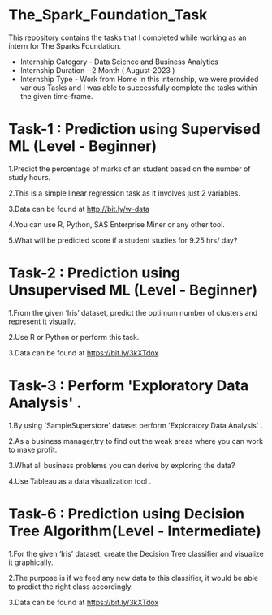 # The_Spark_Foundation_Task
This repository contains the tasks that I completed while working as an intern for The Sparks Foundation.

* Internship Category - Data Science and Business Analytics
* Internship Duration - 2 Month ( August-2023 )
* Internship Type - Work from Home
In this internship, we were provided various Tasks and I was able to successfully complete the tasks within the given time-frame.



# Task-1 : Prediction using Supervised ML (Level - Beginner)

1.Predict the percentage of marks of an student based on the number of study hours.

2.This is a simple linear regression task as it involves just 2 variables.

3.Data can be found at http://bit.ly/w-data

4.You can use R, Python, SAS Enterprise Miner or any other tool.

5.What will be predicted score if a student studies for 9.25 hrs/ day?

# Task-2 : Prediction using Unsupervised ML (Level - Beginner)

1.From the given ‘Iris’ dataset, predict the optimum number of clusters and represent it visually.

2.Use R or Python or perform this task.

3.Data can be found at https://bit.ly/3kXTdox   

# Task-3 : Perform 'Exploratory Data Analysis' .

1.By using 'SampleSuperstore' dataset perform 'Exploratory Data Analysis' .

2.As a business manager,try to find out the weak areas where you can work to make profit.

3.What all business problems you can derive by exploring the data?

4.Use Tableau as a data visualization tool .


# Task-6 : Prediction using Decision Tree Algorithm(Level - Intermediate)

1.For the given ‘Iris’ dataset, create the Decision Tree classifier and visualize it graphically.

2.The purpose is if we feed any new data to this classifier, it would be able to predict the right class accordingly.

3.Data can be found at https://bit.ly/3kXTdox
